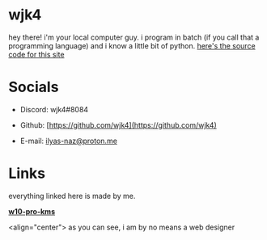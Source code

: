 # **wjk4**
hey there! i'm your local computer guy. i program in batch (if you call that a programming language) and i know a little bit of python. [here's the source code for this site](https://github.com/wjk4/wjk4.github.io)

# **Socials**

- Discord: wjk4#8084

- Github: [https://github.com/wjk4](https://github.com/wjk4)

- E-mail: ilyas-naz@proton.me

# Links
everything linked here is made by me.

  **[w10-pro-kms](https://github.com/wjk4/w10-pro-kms)**
  
  
  
  
  
  
  
  
<align="center">
 as you can see, i am by no means a web designer
<h1>

